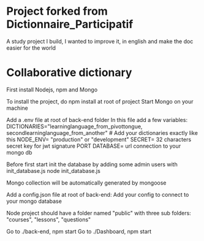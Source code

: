# Project forked from Dictionnaire_Participatif
A study project I build, I wanted to improve it, in english and make the doc easier for the world

# Collaborative dictionary

First install Nodejs, npm and Mongo

To install the project, do npm install at root of project
Start Mongo on your machine


Add a .env file at root of back-end folder
In this file add a few variables:
DICTIONARIES="learninglanguage_from_pivottongue, secondlearninglanguage_from_another" # Add your dictionaries exactly like this
NODE_ENV= "production" or "development"
SECRET= 32 characters secret key for jwt signature
PORT
DATABASE= url connection to your mongo db

Before first start init the database by adding some admin users with init_database.js
node init_database.js

Mongo collection will be automatically generated by mongoose


Add a config.json file at root of back-end:
Add your config to connect to your mongo database

Node project should have a folder named "public" with three sub folders: "courses", "lessons", "questions"

Go to ./back-end, npm start
Go to ./Dashboard, npm start 